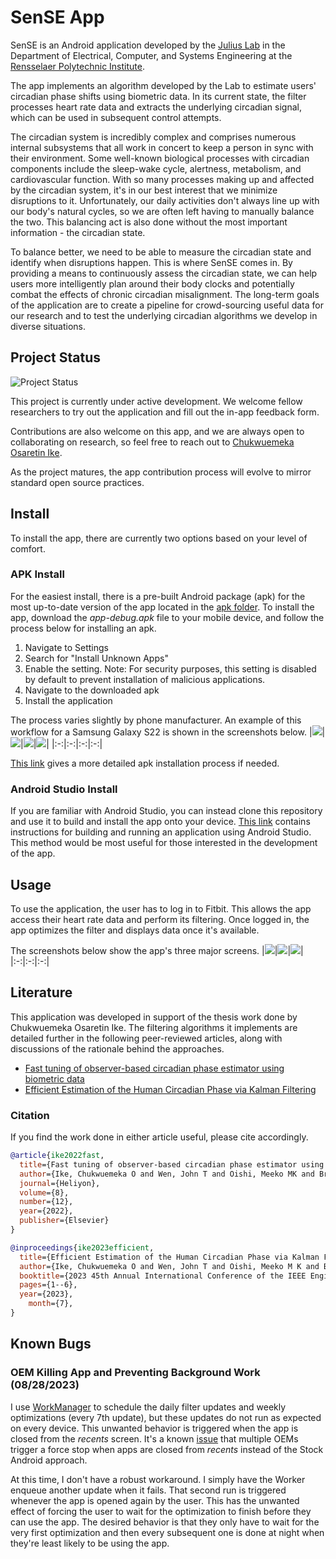 # SenSE App
SenSE is an Android application developed by the [Julius Lab](https://julius-lab-rpi.github.io/) in the Department of Electrical, Computer, and Systems Engineering at the [Rensselaer Polytechnic Institute](https://rpi.edu/). 

The app implements an algorithm developed by the Lab to estimate users' circadian phase shifts using biometric data. In its current state, the filter processes heart rate data and extracts the underlying circadian signal, which can be used in subsequent control attempts.

The circadian system is incredibly complex and comprises numerous internal subsystems that all work in concert to keep a person in sync with their environment. Some well-known biological processes with circadian components include the sleep-wake cycle, alertness, metabolism, and cardiovascular function. With so many processes making up and affected by the circadian system, it's in our best interest that we minimize disruptions to it. Unfortunately, our daily activities don't always line up with our body's natural cycles, so we are often left having to manually balance the two. This balancing act is also done without the most important information - the circadian state.

To balance better, we need to be able to measure the circadian state and identify when disruptions happen. This is where SenSE comes in. By providing a means to continuously assess the circadian state, we can help users more intelligently plan around their body clocks and potentially combat the effects of chronic circadian misalignment. The long-term goals of the application are to create a pipeline for crowd-sourcing useful data for our research and to test the underlying circadian algorithms we develop in diverse situations. 


## Project Status
![Project Status](https://img.shields.io/badge/status-Work%20in%20Progress-yellow)

This project is currently under active development. We welcome fellow researchers to try out the application and fill out the in-app feedback form.

Contributions are also welcome on this app, and we are always open to collaborating on research, so feel free to reach out to [Chukwuemeka Osaretin Ike](https://www.linkedin.com/in/chukwuemeka-ike).

As the project matures, the app contribution process will evolve to mirror standard open source practices.


## Install
To install the app, there are currently two options based on your level of comfort.

### APK Install
For the easiest install, there is a pre-built Android package (apk) for the most up-to-date version of the app located in the [apk folder](https://github.com/Chukwuemeka-Ike/SenSEApp/tree/dev/apk). To install the app, download the *app-debug.apk* file to your mobile device, and follow the process below for installing an apk.
1. Navigate to Settings
2. Search for "Install Unknown Apps"
3. Enable the setting. Note: For security purposes, this setting is disabled by default to prevent installation of malicious applications.
4. Navigate to the downloaded apk
5. Install the application

The process varies slightly by phone manufacturer. An example of this workflow for a Samsung Galaxy S22 is shown in the screenshots below.
|![](res/images/screenshot_settings.png)|![](res/images/screenshot_security.png)|![](res/images/screenshot_disabled.png)|![](res/images/screenshot_enabled.png)|
|:-:|:-:|:-:|:-:|

[This link](https://www.lifewire.com/install-apk-on-android-4177185) gives a more detailed apk installation process if needed.

### Android Studio Install
If you are familiar with Android Studio, you can instead clone this repository and use it to build and install the app onto your device. [This link](https://developer.android.com/studio/run) contains instructions for building and running an application using Android Studio. This method would be most useful for those interested in the development of the app.


## Usage
To use the application, the user has to log in to Fitbit. This allows the app access their heart rate data and perform its filtering. Once logged in, the app optimizes the filter and displays data once it's available.

The screenshots below show the app's three major screens.
|![](res/images/app_home.png)|![](res/images/app_visualization.png)|![](res/images/app_settings.png)|
|:-:|:-:|:-:|


## Literature
This application was developed in support of the thesis work done by Chukwuemeka Osaretin Ike. The filtering algorithms it implements are detailed further in the following peer-reviewed articles, along with discussions of the rationale behind the approaches.
* [Fast tuning of observer-based circadian phase estimator using biometric data](https://scholar.google.com/citations?view_op=view_citation&hl=en&user=kgLMmEIAAAAJ&citation_for_view=kgLMmEIAAAAJ:d1gkVwhDpl0C)
* [Efficient Estimation of the Human Circadian Phase via Kalman Filtering](https://scholar.google.com/citations?view_op=view_citation&hl=en&user=kgLMmEIAAAAJ&citation_for_view=kgLMmEIAAAAJ:UeHWp8X0CEIC)

### Citation
If you find the work done in either article useful, please cite accordingly.
``` bibtex
@article{ike2022fast,
  title={Fast tuning of observer-based circadian phase estimator using biometric data},
  author={Ike, Chukwuemeka O and Wen, John T and Oishi, Meeko MK and Brown, Lee K and Julius, A Agung},
  journal={Heliyon},
  volume={8},
  number={12},
  year={2022},
  publisher={Elsevier}
}
```

```bibtex
@inproceedings{ike2023efficient,
  title={Efficient Estimation of the Human Circadian Phase via Kalman Filtering},
  author={Ike, Chukwuemeka O and Wen, John T and Oishi, Meeko M K and Brown, Lee K and Julius, A Agung},
  booktitle={2023 45th Annual International Conference of the IEEE Engineering in Medicine \& Biology Society (EMBC)},
  pages={1--6},
  year={2023},
    month={7},
}
```


## Known Bugs
### OEM Killing App and Preventing Background Work (08/28/2023)
I use [WorkManager](https://developer.android.com/topic/libraries/architecture/workmanager) to schedule the daily filter updates and weekly  optimizations (every 7th update), but these updates do not run as expected on every device. This unwanted behavior is triggered when the app is closed from the *recents* screen. It's a known [issue](https://issuetracker.google.com/issues/110745313) that multiple OEMs trigger a force stop when apps are closed from *recents* instead of the Stock Android approach. 

At this time, I don't have a robust workaround. I simply have the Worker enqueue another update when it fails. That second run is triggered whenever the app is opened again by the user. This has the unwanted effect of forcing the user to wait for the optimization to finish before they can use the app. The desired behavior is that they only have to wait for the very first optimization and then every subsequent one is done at night when they're least likely to be using the app.